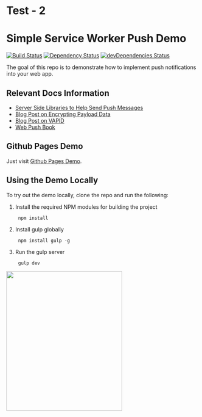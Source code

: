 # Test - 2

# Simple Service Worker Push Demo

[![Build Status](https://travis-ci.org/gauntface/simple-push-demo.svg?branch=master)](https://travis-ci.org/gauntface/simple-push-demo) [![Dependency Status](https://david-dm.org/gauntface/simple-push-demo.svg)](https://david-dm.org/gauntface/simple-push-demo) [![devDependencies Status](https://david-dm.org/gauntface/simple-push-demo/dev-status.svg)](https://david-dm.org/gauntface/simple-push-demo?type=dev)

The goal of this repo is to demonstrate how to implement push
notifications into your web app.

## Relevant Docs Information

- [Server Side Libraries to Help Send Push Messages ](https://github.com/web-push-libs/)
- [Blog Post on Encrypting Payload Data](https://developers.google.com/web/updates/2016/03/web-push-encryption)
- [Blog Post on VAPID](https://developers.google.com/web/updates/2016/07/web-push-interop-wins)
- [Web Push Book](https://web-push-book.gauntface.com)

## Github Pages Demo

Just visit [Github Pages Demo](https://gauntface.github.io/simple-push-demo/).

## Using the Demo Locally

To try out the demo locally, clone the repo and run the following:

1. Install the required NPM modules for building the project

        npm install

1. Install gulp globally

        npm install gulp -g

1. Run the gulp server

        gulp dev

<img src="http://i.imgur.com/Y2yafBv.png" width="304px" height="366xpx" />
